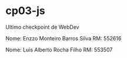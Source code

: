 # cp03-js
Ultimo checkpoint de WebDev

Nome: Enzzo Monteiro Barros Silva
RM: 552616 

Nome: Luis Alberto Rocha Filho
RM: 553507
